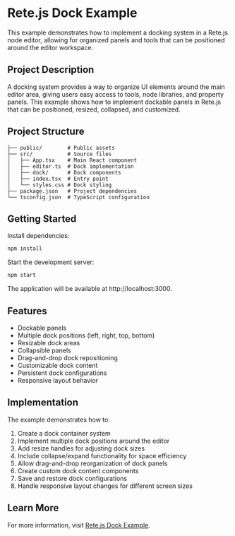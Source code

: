 # Rete.js Dock Example

This example demonstrates how to implement a docking system in a Rete.js node editor, allowing for organized panels and tools that can be positioned around the editor workspace.

## Project Description

A docking system provides a way to organize UI elements around the main editor area, giving users easy access to tools, node libraries, and property panels. This example shows how to implement dockable panels in Rete.js that can be positioned, resized, collapsed, and customized.

## Project Structure

```
├── public/        # Public assets
├── src/           # Source files
│   ├── App.tsx    # Main React component
│   ├── editor.ts  # Dock implementation
│   ├── dock/      # Dock components
│   ├── index.tsx  # Entry point
│   └── styles.css # Dock styling
├── package.json   # Project dependencies
└── tsconfig.json  # TypeScript configuration
```

## Getting Started

Install dependencies:

```bash
npm install
```

Start the development server:

```bash
npm start
```

The application will be available at http://localhost:3000.

## Features

- Dockable panels
- Multiple dock positions (left, right, top, bottom)
- Resizable dock areas
- Collapsible panels
- Drag-and-drop dock repositioning
- Customizable dock content
- Persistent dock configurations
- Responsive layout behavior

## Implementation

The example demonstrates how to:

1. Create a dock container system
2. Implement multiple dock positions around the editor
3. Add resize handles for adjusting dock sizes
4. Include collapse/expand functionality for space efficiency
5. Allow drag-and-drop reorganization of dock panels
6. Create custom dock content components
7. Save and restore dock configurations
8. Handle responsive layout changes for different screen sizes

## Learn More

For more information, visit [Rete.js Dock Example](https://retejs.org/examples/dock). 